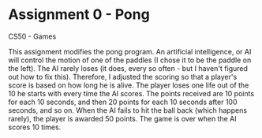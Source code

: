 # Assignment 0 - Pong

CS50 - Games

This assignment modifies the pong program.  An artificial intelligence, or AI will control the motion of one of the paddles (I chose it to be the paddle on the left).  The AI rarely loses (it does, every so often - but I haven't figured out how to fix this).  Therefore, I adjusted the scoring so that a player's score is based on how long he is alive.  The player loses one life out of the 10 he starts with every time the AI scores.  The points received are 10 points for each 10 seconds, and then 20 points for each 10 seconds after 100 seconds, and so on.  When the AI fails to hit the ball back (which happens rarely), the player is awarded 50 points.  The game is over when the AI scores 10 times.
